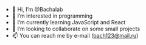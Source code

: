 - 👋 Hi, I’m @Bachalab
- 👀 I’m interested in programming
- 🌱 I’m currently learning JavaScript and React
- 💞️ I’m looking to collaborate on some small projects 
- 📫 You can reach me by e-mail (bach123@mail.ru)

<!---
Bachalab/Bachalab is a ✨ special ✨ repository because its `README.md` (this file) appears on your GitHub profile.
You can click the Preview link to take a look at your changes.
--->
